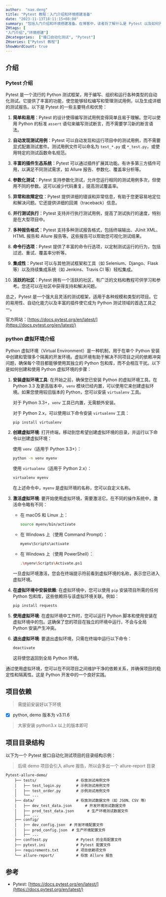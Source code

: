 ```yaml
---
author:  "nao.deng"
title: "Pytest 教程：入门介绍和环境搭建准备"
date: "2023-11-13T18:11:15+08:00"
summary: "包括入门介绍和环境搭建准备。在博客中，读者将了解什么是 Pytest 以及如何开始使用它来进行 API 测试。"
ZHtags: [
"入门介绍","环境搭建"]
ZHcategories:  ["接口自动化测试", "Pytest"]
ZHseries: ["Pytest 教程"]
ShowWordCount: true
---
```


## 介绍

### Pytest 介绍

Pytest 是一个流行的 Python 测试框架，用于编写、组织和运行各种类型的自动化测试。它提供了丰富的功能，使您能够轻松编写和管理测试用例，以及生成详细的测试报告。以下是 Pytest 的一些主要特点和优势：

1. **简单和易用**：Pytest 的设计使得编写测试用例变得简单且易于理解。您可以使用 Python 的标准 `assert` 语句来编写测试断言，而不需要学习新的断言语法。

2. **自动发现测试用例**：Pytest 可以自动发现和运行项目中的测试用例，而不需要显式配置测试套件。测试用例文件可以命名为 `test_*.py` 或 `*_test.py`，或使用特定的测试函数命名规范。

3. **丰富的插件生态系统**：Pytest 可以通过插件扩展其功能。有许多第三方插件可用，以满足不同测试需求，如 Allure 报告、参数化、覆盖率分析等。

4. **参数化测试**：Pytest 支持参数化测试，允许您运行相同的测试用例多次，但使用不同的参数。这可以减少代码重复，提高测试覆盖率。

5. **异常和故障定位**：Pytest 提供详细的错误和异常信息，有助于您更容易地定位和解决问题。它还提供详细的回溯（traceback）信息。

6. **并行测试执行**：Pytest 支持并行执行测试用例，提高了测试执行的速度，特别是在大型项目中。

7. **多种报告格式**：Pytest 支持多种测试报告格式，包括终端输出、JUnit XML、HTML 报告和 Allure 报告等。这些报告可以帮助您可视化测试结果。

8. **命令行选项**：Pytest 提供了丰富的命令行选项，以定制测试运行的行为，包括过滤、重试、覆盖率分析等。

9. **集成性**：Pytest 可以与其他测试框架和工具（如 Selenium、Django、Flask 等）以及持续集成系统（如 Jenkins、Travis CI 等）轻松集成。

10. **活跃的社区**：Pytest 拥有一个活跃的社区，有广泛的文档和教程可供学习和参考。您还可以在社区中获得支持和解决问题。

总之，Pytest 是一个强大且灵活的测试框架，适用于各种规模和类型的项目。它的易用性、自动化能力以及丰富的插件使它成为 Python 测试领域的首选工具之一。

官方网站：[https://docs.pytest.org/en/latest/](https://docs.pytest.org/en/latest/)

### python 虚拟环境介绍

Python 虚拟环境（Virtual Environment）是一种机制，用于在单个 Python 安装中创建和管理多个隔离的开发环境。虚拟环境有助于解决不同项目之间的依赖冲突问题，确保每个项目都能够使用其独立的 Python 包和库，而不会相互干扰。以下是如何创建和使用 Python 虚拟环境的步骤：

1. **安装虚拟环境工具**:
   在开始之前，确保您已安装 Python 的虚拟环境工具。在 Python 3.3 及更高版本中，`venv` 模块已经内置，可以使用它来创建虚拟环境。如果您使用较旧版本的 Python，您可以安装 `virtualenv` 工具。

   对于 Python 3.3+，`venv` 工具已内置，无需额外安装。

   对于 Python 2.x，可以使用以下命令安装 `virtualenv` 工具：

   ```bash
   pip install virtualenv
   ```

2. **创建虚拟环境**:
   打开终端，移动到您希望创建虚拟环境的目录，并运行以下命令以创建虚拟环境：

   使用 `venv`（适用于 Python 3.3+）：

   ```bash
   python -m venv myenv
   ```

   使用 `virtualenv`（适用于 Python 2.x）：

   ```bash
   virtualenv myenv
   ```

   在上述命令中，`myenv` 是虚拟环境的名称，您可以自定义名称。

3. **激活虚拟环境**:
   要开始使用虚拟环境，需要激活它。在不同的操作系统中，激活命令略有不同：

   - 在 macOS 和 Linux 上：

     ```bash
     source myenv/bin/activate
     ```

   - 在 Windows 上（使用 Command Prompt）：

     ```bash
     myenv\Scripts\activate
     ```

   - 在 Windows 上（使用 PowerShell）：

     ```bash
     .\myenv\Scripts\Activate.ps1
     ```

   一旦虚拟环境激活，您会在终端提示符前看到虚拟环境的名称，表示您已进入虚拟环境。

4. **在虚拟环境中安装依赖**:
   在虚拟环境中，您可以使用 `pip` 安装项目所需的任何 Python 包和库，这些依赖将与该虚拟环境关联。例如：

   ```bash
   pip install requests
   ```

5. **使用虚拟环境**:
   在虚拟环境中工作时，您可以运行 Python 脚本和使用安装在虚拟环境中的包。这确保了您的项目在独立的环境中运行，不会与全局 Python 安装产生冲突。

6. **退出虚拟环境**:
   要退出虚拟环境，只需在终端中运行以下命令：

   ```bash
   deactivate
   ```

   这将使您返回到全局 Python 环境。

通过使用虚拟环境，您可以在不同项目之间维护干净的依赖关系，并确保项目的稳定性和隔离性。这是 Python 开发中的一个良好实践。

## 项目依赖

> 需提前安装好以下环境

- [x] python, demo 版本为 v3.11.6

> 大家安装 python3.x 以上的版本即可

## 项目目录结构

以下为一个 Pytest 接口自动化测试项目的目录结构示例：

> 后续 demo 项目会引入 allure 报告，所以会多出一个 allure-report 目录

```text
Pytest-allure-demo/
    ├── tests/                  # 存放测试用例文件
    │   ├── test_login.py       # 示例测试用例文件
    │   ├── test_order.py       # 示例测试用例文件
    │   └── ...
    ├── data/                   # 存放测试数据文件（如 JSON、CSV 等）
    │   ├── dev_test_data.json      # 开发环境测试数据文件
    │   ├── prod_test_data.json      # 生产环境测试数据文件
    │   ├── ...
    ├── config/
    │   ├── dev_config.json  # 开发环境配置文件
    │   ├── prod_config.json  # 生产环境配置文件
    │   ├── ...
    ├── conftest.py             # Pytest 的全局配置文件
    ├── pytest.ini              # Pytest 配置文件
    ├── requirements.txt        # 项目依赖项文件
    └── allure-report/          # 存放 Allure 报告
```

## 参考

- Pytest: [https://docs.pytest.org/en/latest/](https://docs.pytest.org/en/latest/)
